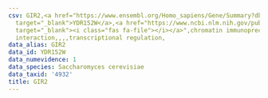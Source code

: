 ```yaml
---
csv: GIR2,<a href="https://www.ensembl.org/Homo_sapiens/Gene/Summary?db=core;g=YDR152W"
  target="_blank">YDR152W</a>,<a href="https://www.ncbi.nlm.nih.gov/pubmed/15343339"
  target="_blank"><i class="fas fa-file"></i></a>",chromatin immunoprecipitation assay,direct
  interaction,,,,transcriptional regulation,
data_alias: GIR2
data_id: YDR152W
data_numevidence: 1
data_species: Saccharomyces cerevisiae
data_taxid: '4932'
title: GIR2
---
```

